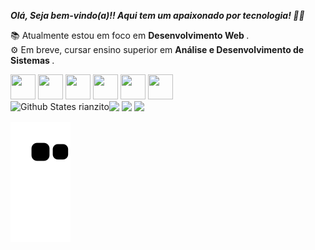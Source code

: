 <em><strong>Olá, Seja bem-vindo(a)!! Aqui tem um apaixonado por tecnologia! 👾✨</strong></em>

📚 Atualmente estou em foco em <strong> Desenvolvimento Web </strong>.
<br>
⚙ Em breve, cursar ensino superior em <strong> Análise e Desenvolvimento de Sistemas </strong>.

<div> 
  <img src="https://cdn.jsdelivr.net/gh/devicons/devicon/icons/html5/html5-original.svg"  width="40" height="40"/> 
  <img src="https://cdn.jsdelivr.net/gh/devicons/devicon/icons/css3/css3-original.svg"  width="40" height="40"/>
  <img src="https://cdn.jsdelivr.net/gh/devicons/devicon/icons/javascript/javascript-original.svg"  width="40" height="40"/>
  <img src="https://cdn.jsdelivr.net/gh/devicons/devicon/icons/react/react-original.svg"  width="40" height="40"/>
  <img src="https://cdn.jsdelivr.net/gh/devicons/devicon/icons/git/git-original.svg"  width="40" height="40"/>  
  <img src="https://cdn.jsdelivr.net/gh/devicons/devicon/icons/vscode/vscode-original.svg"  width="40" height="40"/>  
</div>


<div>
  <img align="left" alt="Github States rianzito" src="https://https://rianzito-repository-rjq2-rianzito.vercel.app/api?username=rianzito&show_icons=true&hide_border=true" />
</div>


<div>
  <a href = "riaanatanael@gmail.com"><img src="https://img.shields.io/badge/Gmail-D14836?style=for-the-badge&logo=gmail&logoColor=white" target="_blank"></a>
  <a href="https://www.linkedin.com/in/rian-natanael" target="_blank"><img src="https://img.shields.io/badge/-LinkedIn-%230077B5?style=for-the-badge&logo=linkedin&logoColor=white" target="_blank"></a>  
  <a href="https://www.instagram.com/_riancl/" target="_blank"><img src="https://img.shields.io/badge/-Instagram-%230077B5?style=for-the-badge&logo=instagram&logoColor=white" target="_blank"></a> 
</div>

![Snake animation](https://github.com/rianzito/rianzito/blob/output/github-contribution-grid-snake.svg)
